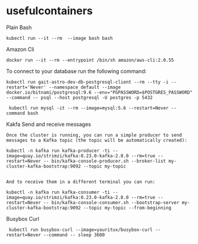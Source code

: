 # usefulcontainers

Plain Bash

    kubectl run --it --rm  --image bash bash




Amazon Cli

    docker run --it --rm --entrypoint /bin/sh amazon/aws-cli:2.0.55


To connect to your database run the following command:

    kubectl run gait-astro-dev-db-postgresql-client --rm --tty -i --restart='Never' --namespace default --image docker.io/bitnami/postgresql:9.6 --env="PGPASSWORD=$POSTGRES_PASSWORD" --command -- psql --host postgresql -U postgres -p 5432
    
     kubectl run mysql -it --rm --image=mysql:5.6 --restart=Never --command bash
     
     
     
     
Kakfa Send and receive messages


    Once the cluster is running, you can run a simple producer to send messages to a Kafka topic (the topic will be automatically created):

    kubectl -n kafka run kafka-producer -ti --image=quay.io/strimzi/kafka:0.23.0-kafka-2.8.0 --rm=true --restart=Never -- bin/kafka-console-producer.sh --broker-list my-cluster-kafka-bootstrap:9092 --topic my-topic
  
  
    And to receive them in a different terminal you can run:

    kubectl -n kafka run kafka-consumer -ti --image=quay.io/strimzi/kafka:0.23.0-kafka-2.8.0 --rm=true --restart=Never -- bin/kafka-console-consumer.sh --bootstrap-server my-cluster-kafka-bootstrap:9092 --topic my-topic --from-beginning
    
    
    
Busybox Curl 

     kubectl run busybox-curl --image=yauritux/busybox-curl --restart=Never --command -- sleep 3600



    
